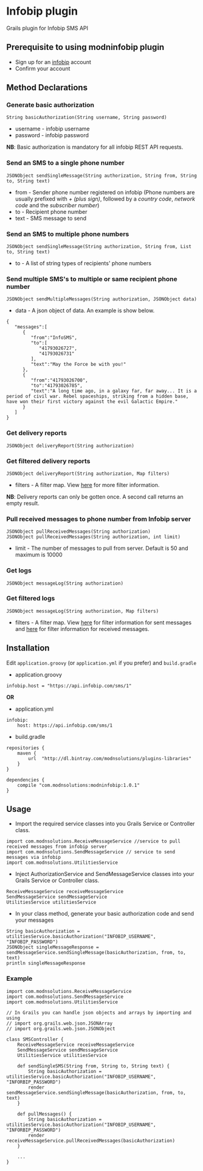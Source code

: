 # Infobip plugin #
Grails plugin for Infobip SMS API

## Prerequisite to using **modninfobip** plugin ##
* Sign up for an [infobip](www.infobip.com) account
* Confirm your account

## Method Declarations ##
### Generate basic authorization ###

```
String basicAuthorization(String username, String password)
```
* username - infobip username
* password - infobip password

**NB**: Basic authorization is mandatory for all infobip REST API requests.

### Send an SMS to a single phone number ###

```
JSONObject sendSingleMessage(String authorization, String from, String to, String text)
```
* from - Sender phone number registered on infobip (Phone numbers are usually prefixed with *+ (plus sign)*, followed by a *country code*, *network code* and the *subscriber number*)
* to - Recipient phone number
* text - SMS message to send

### Send an SMS to multiple phone numbers ###

```
JSONObject sendSingleMessage(String authorization, String from, List to, String text)
```
* to - A list of string types of recipients' phone numbers

### Send multiple SMS's to multiple or same recipient phone number ###

```
JSONObject sendMultipleMessages(String authorization, JSONObject data)
```
* data - A json object of data. An example is show below.

```
{  
   "messages":[  
      {  
         "from":"InfoSMS",
         "to":[  
            "41793026727",
            "41793026731"
         ],
         "text":"May the Force be with you!"
      },
      {  
         "from":"41793026700",
         "to":"41793026785",
         "text":"A long time ago, in a galaxy far, far away... It is a period of civil war. Rebel spaceships, striking from a hidden base, have won their first victory against the evil Galactic Empire."
      }
   ]
}
```

### Get delivery reports ###

```
JSONObject deliveryReport(String authorization)
```

### Get filtered delivery reports ###

```
JSONObject deliveryReport(String authorization, Map filters)
```
* filters - A filter map. View [here](https://dev.infobip.com/docs/delivery-reports) for more filter information.

**NB**: Delivery reports can only be gotten once. A second call returns an empty result.

### Pull received messages to phone number from Infobip server ###

```
JSONObject pullReceivedMessages(String authorization)
JSONObject pullReceivedMessages(String authorization, int limit)
```
* limit - The number of messages to pull from server. Default is 50 and maximum is 10000

### Get logs ###

```
JSONObject messageLog(String authorization)
```

### Get filtered logs ###

```
JSONObject messageLog(String authorization, Map filters)
```
* filters - A filter map. View [here](https://dev.infobip.com/docs/message-logs) for filter information for sent messages and
    [here](https://dev.infobip.com/docs/received-messages-logs) for filter information for received messages.

## Installation ##
Edit `application.groovy` (or `application.yml` if you prefer) and `build.gradle`

* application.groovy
```
infobip.host = "https://api.infobip.com/sms/1"
```

**OR**

* application.yml
```
infobip:
    host: https://api.infobip.com/sms/1
```

* build.gradle
```
repositories {
    maven {
        url  "http://dl.bintray.com/modnsolutions/plugins-libraries" 
    }
}

dependencies {
    compile "com.modnsolutions:modninfobip:1.0.1"
}
```

## Usage ##
* Import the required service classes into you Grails Service or Controller class.

```
import com.modnsolutions.ReceiveMessageService //service to pull received messages from infobip server
import com.modnsolutions.SendMessageService // service to send messages via infobip
import com.modnsolutions.UtilitiesService
```
* Inject AuthorizationService and SendMessageService classes into your Grails Service or Controller class.

```
ReceiveMessageService receiveMessageService
SendMessageService sendMessageService
UtilitiesService utilitiesService
```

* In your class method, generate your basic authorization code and send your messages

```
String basicAuthorization = utilitiesService.basicAuthorization("INFOBIP_USERNAME", "INFOBIP_PASSWORD")
JSONObject singleMessageResponse = sendMessageService.sendSingleMessage(basicAuthorization, from, to, text)
println singleMessageResponse
```

### Example ###
```
import com.modnsolutions.ReceiveMessageService
import com.modnsolutions.SendMessageService
import com.modnsolutions.UtilitiesService

// In Grails you can handle json objects and arrays by importing and using
// import org.grails.web.json.JSONArray
// import org.grails.web.json.JSONObject

class SMSController {
    ReceiveMessageService receiveMessageService
    SendMessageService sendMessageService
    UtilitiesService utilitiesService
    
    def sendSingleSMS(String from, String to, String text) {
        String basicAuthorization = utilitiesService.basicAuthorization("INFOBIP_USERNAME", "INFORBIP_PASSWORD")
        render sendMessageService.sendSingleMessage(basicAuthorization, from, to, text)
    }
    
    def pullMessages() {
        String basicAuthorization = utilitiesService.basicAuthorization("INFOBIP_USERNAME", "INFORBIP_PASSWORD")
        render receiveMessageService.pullReceivedMessages(basicAuthorization)
    }
    
    ...
}
```
